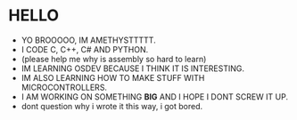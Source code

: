 # HELLO

- YO BROOOOO, IM AMETHYSTTTTT.
- I CODE C, C++, C# AND PYTHON.
- (please help me why is assembly so hard to learn)
- IM LEARNING OSDEV BECAUSE I THINK IT IS INTERESTING.
- IM ALSO LEARNING HOW TO MAKE STUFF WITH MICROCONTROLLERS.
- I AM WORKING ON SOMETHING **BIG** AND I HOPE I DONT SCREW IT UP.
- dont question why i wrote it this way, i got bored.



<!---
Windows-Amethyst/Windows-Amethyst is a ✨ special ✨ repository because its `README.md` (this file) appears on your GitHub profile.
You can click the Preview link to take a look at your changes.
--->
